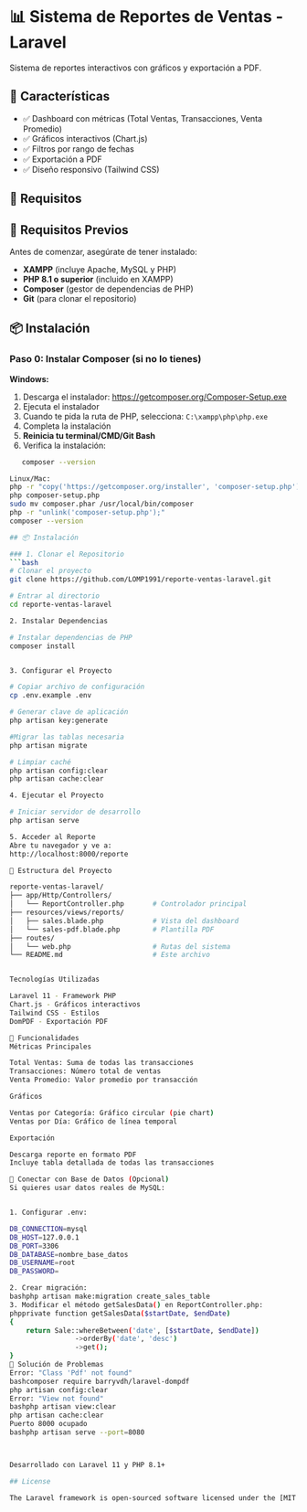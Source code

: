 # 📊 Sistema de Reportes de Ventas - Laravel

Sistema de reportes interactivos con gráficos y exportación a PDF.

## 🎯 Características

- ✅ Dashboard con métricas (Total Ventas, Transacciones, Venta Promedio)
- ✅ Gráficos interactivos (Chart.js)
- ✅ Filtros por rango de fechas
- ✅ Exportación a PDF
- ✅ Diseño responsivo (Tailwind CSS)

## 🔧 Requisitos

## 🔧 Requisitos Previos

Antes de comenzar, asegúrate de tener instalado:

- **XAMPP** (incluye Apache, MySQL y PHP)
- **PHP 8.1 o superior** (incluido en XAMPP)
- **Composer** (gestor de dependencias de PHP)
- **Git** (para clonar el repositorio)

## 📦 Instalación

### Paso 0: Instalar Composer (si no lo tienes)

**Windows:**
1. Descarga el instalador: https://getcomposer.org/Composer-Setup.exe
2. Ejecuta el instalador
3. Cuando te pida la ruta de PHP, selecciona: `C:\xampp\php\php.exe`
4. Completa la instalación
5. **Reinicia tu terminal/CMD/Git Bash**
6. Verifica la instalación:
```bash
   composer --version

Linux/Mac:
php -r "copy('https://getcomposer.org/installer', 'composer-setup.php');"
php composer-setup.php
sudo mv composer.phar /usr/local/bin/composer
php -r "unlink('composer-setup.php');"
composer --version

## 📦 Instalación

### 1. Clonar el Repositorio
```bash
# Clonar el proyecto
git clone https://github.com/LOMP1991/reporte-ventas-laravel.git

# Entrar al directorio
cd reporte-ventas-laravel

2. Instalar Dependencias

# Instalar dependencias de PHP
composer install


3. Configurar el Proyecto

# Copiar archivo de configuración
cp .env.example .env

# Generar clave de aplicación
php artisan key:generate

#Migrar las tablas necesaria
php artisan migrate

# Limpiar caché
php artisan config:clear
php artisan cache:clear

4. Ejecutar el Proyecto

# Iniciar servidor de desarrollo
php artisan serve

5. Acceder al Reporte
Abre tu navegador y ve a:
http://localhost:8000/reporte

📂 Estructura del Proyecto

reporte-ventas-laravel/
├── app/Http/Controllers/
│   └── ReportController.php       # Controlador principal
├── resources/views/reports/
│   ├── sales.blade.php            # Vista del dashboard
│   └── sales-pdf.blade.php        # Plantilla PDF
├── routes/
│   └── web.php                    # Rutas del sistema
└── README.md                      # Este archivo


Tecnologías Utilizadas

Laravel 11 - Framework PHP
Chart.js - Gráficos interactivos
Tailwind CSS - Estilos
DomPDF - Exportación PDF

🚀 Funcionalidades
Métricas Principales

Total Ventas: Suma de todas las transacciones
Transacciones: Número total de ventas
Venta Promedio: Valor promedio por transacción

Gráficos

Ventas por Categoría: Gráfico circular (pie chart)
Ventas por Día: Gráfico de línea temporal

Exportación

Descarga reporte en formato PDF
Incluye tabla detallada de todas las transacciones

🔄 Conectar con Base de Datos (Opcional)
Si quieres usar datos reales de MySQL:


1. Configurar .env:

DB_CONNECTION=mysql
DB_HOST=127.0.0.1
DB_PORT=3306
DB_DATABASE=nombre_base_datos
DB_USERNAME=root
DB_PASSWORD=

2. Crear migración:
bashphp artisan make:migration create_sales_table
3. Modificar el método getSalesData() en ReportController.php:
phpprivate function getSalesData($startDate, $endDate)
{
    return Sale::whereBetween('date', [$startDate, $endDate])
                ->orderBy('date', 'desc')
                ->get();
}
🐛 Solución de Problemas
Error: "Class 'Pdf' not found"
bashcomposer require barryvdh/laravel-dompdf
php artisan config:clear
Error: "View not found"
bashphp artisan view:clear
php artisan cache:clear
Puerto 8000 ocupado
bashphp artisan serve --port=8080



Desarrollado con Laravel 11 y PHP 8.1+

## License

The Laravel framework is open-sourced software licensed under the [MIT license](https://opensource.org/licenses/MIT).
